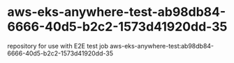 # aws-eks-anywhere-test-ab98db84-6666-40d5-b2c2-1573d41920dd-35
repository for use with E2E test job aws-eks-anywhere-test:ab98db84-6666-40d5-b2c2-1573d41920dd-35
